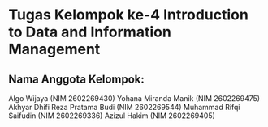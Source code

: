 # Tugas Kelompok ke-4 Introduction to Data and Information Management

## Nama Anggota Kelompok:

Algo Wijaya (NIM 2602269430) 
Yohana Miranda Manik (NIM 2602269475) 
Akhyar Dhifi Reza Pratama Budi (NIM 2602269544) 
Muhammad Rifqi Saifudin (NIM 2602269336) 
Azizul Hakim (NIM 2602269405)
